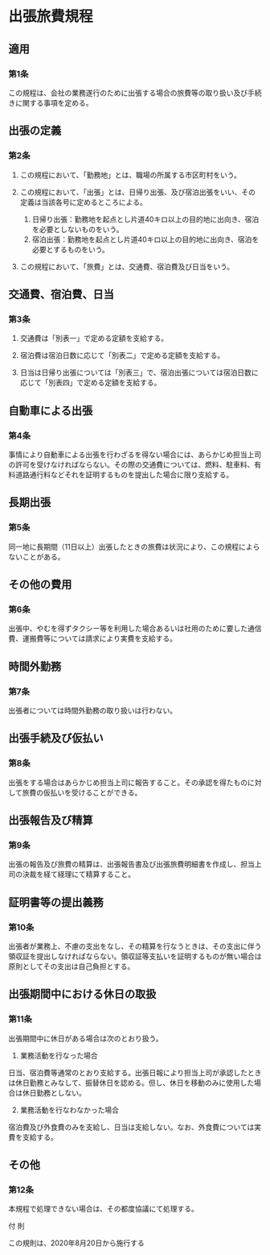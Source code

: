 # 出張旅費規程

## 適用

### 第1条

この規程は、会社の業務遂行のために出張する場合の旅費等の取り扱い及び手続きに関する事項を定める。 

## 出張の定義

### 第2条

1. この規程において、「勤務地」とは、職場の所属する市区町村をいう。

2. この規程において、「出張」とは、日帰り出張、及び宿泊出張をいい、その定義は当該各号に定めるところによる。
   1. 日帰り出張：勤務地を起点とし片道40キロ以上の目的地に出向き、宿泊を必要としないものをいう。
   2. 宿泊出張：勤務地を起点とし片道40キロ以上の目的地に出向き、宿泊を必要とするものをいう。

3. この規程において、「旅費」とは、交通費、宿泊費及び日当をいう。

## 交通費、宿泊費、日当

### 第3条

1. 交通費は「別表一」で定める定額を支給する。

2. 宿泊費は宿泊日数に応じて「別表二」で定める定額を支給する。

3. 日当は日帰り出張については「別表三」で、宿泊出張については宿泊日数に応じて「別表四」で定める定額を支給する。

## 自動車による出張

### 第4条

事情により自動車による出張を行わざるを得ない場合には、あらかじめ担当上司の許可を受けなければならない。その際の交通費については、燃料、駐車料、有料道路通行料などそれを証明するものを提出した場合に限り支給する。

## 長期出張

### 第5条

同一地に長期間（11日以上）出張したときの旅費は状況により、この規程によらないことがある。

 ## その他の費用

### 第6条

出張中、やむを得ずタクシー等を利用した場合あるいは社用のために要した通信費、運搬費等については請求により実費を支給する。

## 時間外勤務

### 第7条

出張者については時間外勤務の取り扱いは行わない。 

## 出張手続及び仮払い

### 第8条

出張をする場合はあらかじめ担当上司に報告すること。その承認を得たものに対して旅費の仮払いを受けることができる。

## 出張報告及び精算

### 第9条

出張の報告及び旅費の精算は、出張報告書及び出張旅費明細書を作成し、担当上司の決裁を経て経理にて精算すること。

## 証明書等の提出義務

### 第10条

出張者が業務上、不慮の支出をなし、その精算を行なうときは、その支出に伴う領収証を提出しなければならない。領収証等支払いを証明するものが無い場合は原則としてその支出は自己負担とする。

 ## 出張期間中における休日の取扱

### 第11条

出張期間中に休日がある場合は次のとおり扱う。

1. 業務活動を行なった場合

日当、宿泊費等通常のとおり支給する。出張日報により担当上司が承認したときは休日勤務とみなして、振替休日を認める。但し、休日を移動のみに使用した場合は休日勤務としない。

2. 業務活動を行なわなかった場合

宿泊費及び外食費のみを支給し、日当は支給しない。なお、外食費については実費を支給する。

## その他

### 第12条

本規程で処理できない場合は、その都度協議にて処理する。 

付 則

この規則は、2020年8月20日から施行する